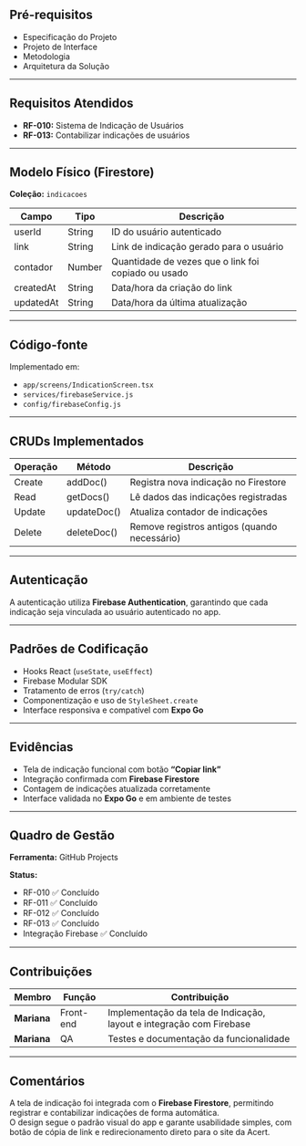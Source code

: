 ## Pré-requisitos
- Especificação do Projeto  
- Projeto de Interface  
- Metodologia  
- Arquitetura da Solução  

---

## Requisitos Atendidos
- **RF-010:** Sistema de Indicação de Usuários  
- **RF-013:** Contabilizar indicações de usuários  

---

## Modelo Físico (Firestore)
**Coleção:** `indicacoes`

| Campo | Tipo | Descrição |
|--------|------|------------|
| userId | String | ID do usuário autenticado |
| link | String | Link de indicação gerado para o usuário |
| contador | Number | Quantidade de vezes que o link foi copiado ou usado |
| createdAt | String | Data/hora da criação do link |
| updatedAt | String | Data/hora da última atualização |

---

## Código-fonte
Implementado em:
- `app/screens/IndicationScreen.tsx`
- `services/firebaseService.js`
- `config/firebaseConfig.js`

---

## CRUDs Implementados
| Operação | Método | Descrição |
|-----------|---------|------------|
| Create | addDoc() | Registra nova indicação no Firestore |
| Read | getDocs() | Lê dados das indicações registradas |
| Update | updateDoc() | Atualiza contador de indicações |
| Delete | deleteDoc() | Remove registros antigos (quando necessário) |

---

## Autenticação
A autenticação utiliza **Firebase Authentication**, garantindo que cada indicação seja vinculada ao usuário autenticado no app.

---

## Padrões de Codificação
- Hooks React (`useState`, `useEffect`)  
- Firebase Modular SDK  
- Tratamento de erros (`try/catch`)  
- Componentização e uso de `StyleSheet.create`  
- Interface responsiva e compatível com **Expo Go**

---

## Evidências
- Tela de indicação funcional com botão **“Copiar link”**  
- Integração confirmada com **Firebase Firestore**  
- Contagem de indicações atualizada corretamente  
- Interface validada no **Expo Go** e em ambiente de testes  

---

## Quadro de Gestão
**Ferramenta:** GitHub Projects  

**Status:**
- RF-010 ✅ Concluído  
- RF-011 ✅ Concluído  
- RF-012 ✅ Concluído  
- RF-013 ✅ Concluído  
- Integração Firebase ✅ Concluído  

---

## Contribuições
| Membro | Função | Contribuição |
|---------|--------|--------------|
| **Mariana** | Front-end | Implementação da tela de Indicação, layout e integração com Firebase |
| **Mariana** | QA | Testes e documentação da funcionalidade |


---

## Comentários
A tela de indicação foi integrada com o **Firebase Firestore**, permitindo registrar e contabilizar indicações de forma automática.  
O design segue o padrão visual do app e garante usabilidade simples, com botão de cópia de link e redirecionamento direto para o site da Acert.



